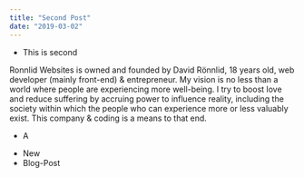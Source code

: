 ```yaml
---
title: "Second Post"
date: "2019-03-02"
---
```


- This is second

Ronnlid Websites <!-- end -->
is owned and founded by David Rönnlid, 18 years old, web developer (mainly front-end) & entrepreneur. My vision is no less than a world where people are experiencing more well-being. I try to boost love and reduce suffering by accruing power to influence reality, including the society within which the people who can experience more or less valuably exist. This company & coding is a means to that end.

- A

<!-- end -->

- New
- Blog-Post
